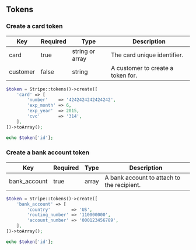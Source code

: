 ## Tokens

### Create a card token

Key      | Required | Type            | Description
-------- | -------- | --------------- | ----------------------------------------
card     | true     | string or array | The card unique identifier.
customer | false    | string          | A customer to create a token for.

```php
$token = Stripe::tokens()->create([
	'card' => [
		'number'    => '4242424242424242',
		'exp_month' => 6,
		'exp_year'  => 2015,
		'cvc'       => '314',
	],
])->toArray();

echo $token['id'];
```

### Create a bank account token

Key          | Required | Type  | Description
------------ | -------- | ----- | ----------------------------------------------
bank_account | true     | array | A bank account to attach to the recipient.

```php
$token = Stripe::tokens()->create([
	'bank_account' => [
		'country'        => 'US',
		'routing_number' => '110000000',
		'account_number' => '000123456789',
	],
])->toArray();

echo $token['id'];
```
